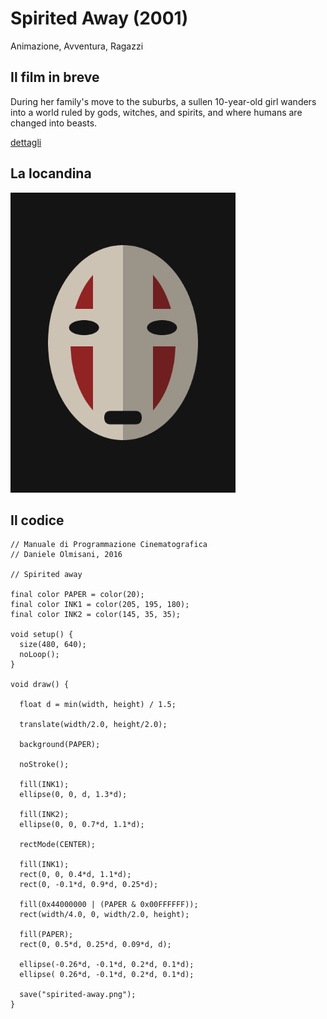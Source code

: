 # Spirited Away (2001)

Animazione, Avventura, Ragazzi

## Il film in breve
During her family's move to the suburbs, a sullen 10-year-old girl wanders into a world ruled by gods, witches, and spirits, and where humans are changed into beasts.

[dettagli](https://www.imdb.com/title/tt0245429/)

## La locandina
<img src="spirited-away.png"  width="360px" title="Spirited Away">


## Il codice
```processing
// Manuale di Programmazione Cinematografica
// Daniele Olmisani, 2016

// Spirited away

final color PAPER = color(20);
final color INK1 = color(205, 195, 180);
final color INK2 = color(145, 35, 35);

void setup() {
  size(480, 640);
  noLoop();
}

void draw() {
  
  float d = min(width, height) / 1.5;
  
  translate(width/2.0, height/2.0);
  
  background(PAPER);
  
  noStroke();
  
  fill(INK1);
  ellipse(0, 0, d, 1.3*d);
  
  fill(INK2);
  ellipse(0, 0, 0.7*d, 1.1*d);
  
  rectMode(CENTER);
  
  fill(INK1);
  rect(0, 0, 0.4*d, 1.1*d);
  rect(0, -0.1*d, 0.9*d, 0.25*d);
  
  fill(0x44000000 | (PAPER & 0x00FFFFFF));
  rect(width/4.0, 0, width/2.0, height);
  
  fill(PAPER);
  rect(0, 0.5*d, 0.25*d, 0.09*d, d);
  
  ellipse(-0.26*d, -0.1*d, 0.2*d, 0.1*d);
  ellipse( 0.26*d, -0.1*d, 0.2*d, 0.1*d);
  
  save("spirited-away.png");
}
```
